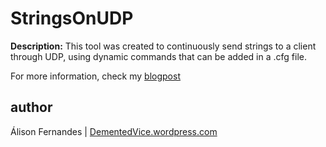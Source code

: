 StringsOnUDP
============

__Description:__ This tool was created to continuously send strings to a client through UDP, using dynamic commands that can be added in a .cfg file.

For more information, check my [blogpost](http://dementedvice.wordpress.com/2011/12/13/stringsonudp/)

author
--------
Álison Fernandes | [DementedVice.wordpress.com](http://dementedvice.wordpress.com)

